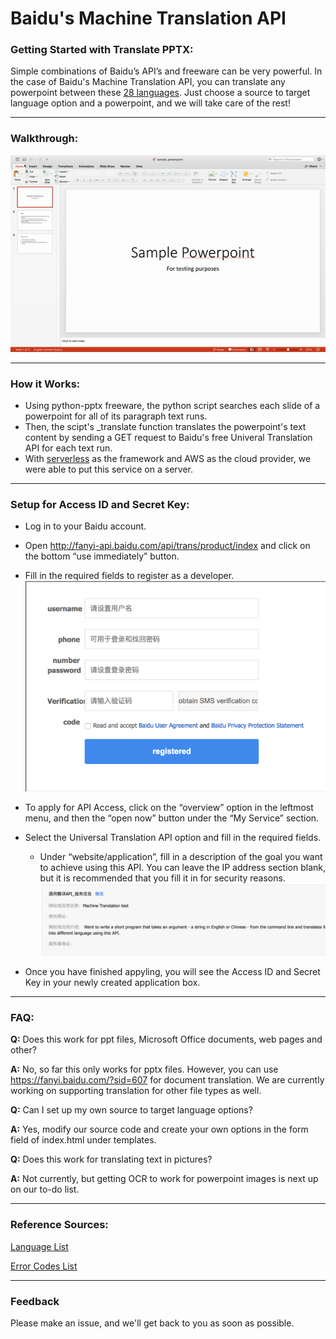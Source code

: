 # Baidu's Machine Translation API #

### Getting Started with Translate PPTX: ### 

Simple combinations of Baidu’s API’s and freeware can be very powerful. In the case of Baidu's Machine Translation API, you can translate any powerpoint between these [28 languages](https://github.com/albertzhang24/documentation/blob/master/Desktop/documentation_img/REFERENCES.md). Just choose a source to target language option and a powerpoint, and we will take care of the rest!
****************************************************************************************************
### Walkthrough: ###

![original powerpoint](images/combined_gifs.gif)

****************************************************************************************************
### How it Works: ###

* Using python-pptx freeware, the python script searches each slide of a powerpoint for all of its paragraph text runs. 
* Then, the scipt's _translate function translates the powerpoint's text content by sending a GET request to Baidu's free Univeral Translation API for each text run.  
* With [serverless](https://github.com/albertzhang24/documentation/blob/master/serverless_README.md) as the framework and AWS as the cloud provider, we were able to put this service on a server. 

****************************************************************************************************
### Setup for Access ID and Secret Key: ###

* Log in to your Baidu account.
* Open http://fanyi-api.baidu.com/api/trans/product/index and click on the bottom “use immediately” button. 
* Fill in the required fields to register as a developer.
![](images/developeraccount.png "Developer Account")

* To apply for API Access, click on the “overview” option in the leftmost menu, and then the “open now” button under the “My Service” section.
* Select the Universal Translation API option and fill in the required fields. 
    * Under “website/application”, fill in a description of the goal you want to achieve using this API. You can leave the IP address section blank, but it is recommended that you fill it in for security reasons. 
![](images/apiaccess.png "API Access")
* Once you have finished appyling, you will see the Access ID and Secret Key in your newly created application box. 


****************************************************************************************************

### FAQ: ###
**Q:** Does this work for ppt files, Microsoft Office documents, web pages and other?

**A:** No, so far this only works for pptx files. However, you can use https://fanyi.baidu.com/?sid=607 for document translation. We are currently working on supporting translation for other file types as well. 


**Q:** Can I set up my own source to target language options?

**A:** Yes, modify our source code and create your own options in the form field of index.html under templates. 


**Q:** Does this work for translating text in pictures?

**A:** Not currently, but getting OCR to work for powerpoint images is next up on our to-do list.
****************************************************************************************************
### Reference Sources: ###
[Language List](https://github.com/albertzhang24/documentation/blob/master/language_list.md)

[Error Codes List](https://github.com/albertzhang24/documentation/blob/master/Desktop/documentation_img/REFERENCES.md)

****************************************************************************************************
### Feedback ###

Please make an issue, and we'll get back to you as soon as possible. 
